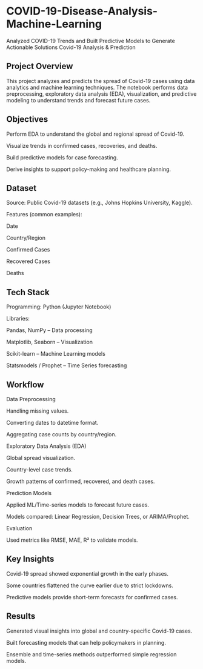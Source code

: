 # COVID-19-Disease-Analysis-Machine-Learning
Analyzed COVID-19 Trends and Built Predictive Models to Generate Actionable Solutions 
Covid-19 Analysis & Prediction
## Project Overview

This project analyzes and predicts the spread of Covid-19 cases using data analytics and machine learning techniques. The notebook performs data preprocessing, exploratory data analysis (EDA), visualization, and predictive modeling to understand trends and forecast future cases.

## Objectives

Perform EDA to understand the global and regional spread of Covid-19.

Visualize trends in confirmed cases, recoveries, and deaths.

Build predictive models for case forecasting.

Derive insights to support policy-making and healthcare planning.

## Dataset

Source: Public Covid-19 datasets (e.g., Johns Hopkins University, Kaggle).

Features (common examples):

Date

Country/Region

Confirmed Cases

Recovered Cases

Deaths

## Tech Stack

Programming: Python (Jupyter Notebook)

Libraries:

Pandas, NumPy – Data processing

Matplotlib, Seaborn – Visualization

Scikit-learn – Machine Learning models

Statsmodels / Prophet – Time Series forecasting 

## Workflow

Data Preprocessing

Handling missing values.

Converting dates to datetime format.

Aggregating case counts by country/region.

Exploratory Data Analysis (EDA)

Global spread visualization.

Country-level case trends.

Growth patterns of confirmed, recovered, and death cases.

Prediction Models

Applied ML/Time-series models to forecast future cases.

Models compared: Linear Regression, Decision Trees, or ARIMA/Prophet.

Evaluation

Used metrics like RMSE, MAE, R² to validate models.

## Key Insights

Covid-19 spread showed exponential growth in the early phases.

Some countries flattened the curve earlier due to strict lockdowns.

Predictive models provide short-term forecasts for confirmed cases.

## Results

Generated visual insights into global and country-specific Covid-19 cases.

Built forecasting models that can help policymakers in planning.

Ensemble and time-series methods outperformed simple regression models.
